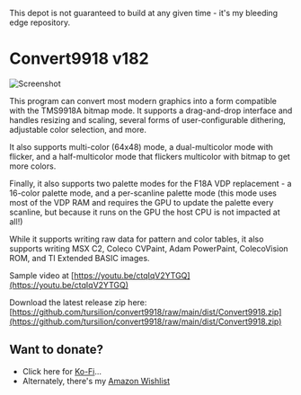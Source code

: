 This depot is not guaranteed to build at any given time - it's my bleeding edge repository.

Convert9918 v182
================

![Screenshot](https://github.com/tursilion/convert9918/raw/main/dist/Convert9918_1.png)

This program can convert most modern graphics into a form compatible with the TMS9918A bitmap mode. It supports a drag-and-drop interface and handles resizing and scaling, several forms of user-configurable dithering, adjustable color selection, and more. 

It also supports multi-color (64x48) mode, a dual-multicolor mode with flicker, and a half-multicolor mode that flickers multicolor with bitmap to get more colors. 

Finally, it also supports two palette modes for the F18A VDP replacement - a 16-color palette mode, and a per-scanline palette mode (this mode uses most of the VDP RAM and requires the GPU to update the palette every scanline, but because it runs on the GPU the host CPU is not impacted at all!) 

While it supports writing raw data for pattern and color tables, it also supports writing MSX C2, Coleco CVPaint, Adam PowerPaint, ColecoVision ROM, and TI Extended BASIC images.

Sample video at [https://youtu.be/ctqIqV2YTGQ](https://youtu.be/ctqIqV2YTGQ) 

Download the latest release zip here: [https://github.com/tursilion/convert9918/raw/main/dist/Convert9918.zip](https://github.com/tursilion/convert9918/raw/main/dist/Convert9918.zip)

Want to donate?
---------------

- Click here for [Ko-Fi](https://ko-fi.com/tursilion)...
- Alternately, there's my [Amazon Wishlist](http://www.amazon.com/gp/registry/2AFCOAM5DD1L6/ref=cm_aya_wl/103-5991996-6483001)

